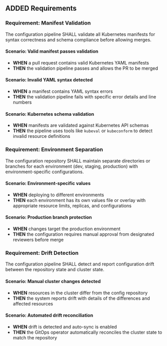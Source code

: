 ## ADDED Requirements

### Requirement: Manifest Validation
The configuration pipeline SHALL validate all Kubernetes manifests for syntax correctness and schema compliance before allowing merges.

#### Scenario: Valid manifest passes validation
- **WHEN** a pull request contains valid Kubernetes YAML manifests
- **THEN** the validation pipeline passes and allows the PR to be merged

#### Scenario: Invalid YAML syntax detected
- **WHEN** a manifest contains YAML syntax errors
- **THEN** the validation pipeline fails with specific error details and line numbers

#### Scenario: Kubernetes schema validation
- **WHEN** manifests are validated against Kubernetes API schemas
- **THEN** the pipeline uses tools like `kubeval` or `kubeconform` to detect invalid resource definitions

### Requirement: Environment Separation
The configuration repository SHALL maintain separate directories or branches for each environment (dev, staging, production) with environment-specific configurations.

#### Scenario: Environment-specific values
- **WHEN** deploying to different environments
- **THEN** each environment has its own values file or overlay with appropriate resource limits, replicas, and configurations

#### Scenario: Production branch protection
- **WHEN** changes target the production environment
- **THEN** the configuration requires manual approval from designated reviewers before merge

### Requirement: Drift Detection
The configuration pipeline SHALL detect and report configuration drift between the repository state and cluster state.

#### Scenario: Manual cluster changes detected
- **WHEN** resources in the cluster differ from the config repository
- **THEN** the system reports drift with details of the differences and affected resources

#### Scenario: Automated drift reconciliation
- **WHEN** drift is detected and auto-sync is enabled
- **THEN** the GitOps operator automatically reconciles the cluster state to match the repository
